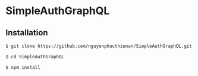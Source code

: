 # SimpleAuthGraphQL

## Installation

```sh
$ git clone https://github.com/nguyenphucthienan/SimpleAuthGraphQL.git

$ cd SimpleAuthGraphQL

$ npm install
```
